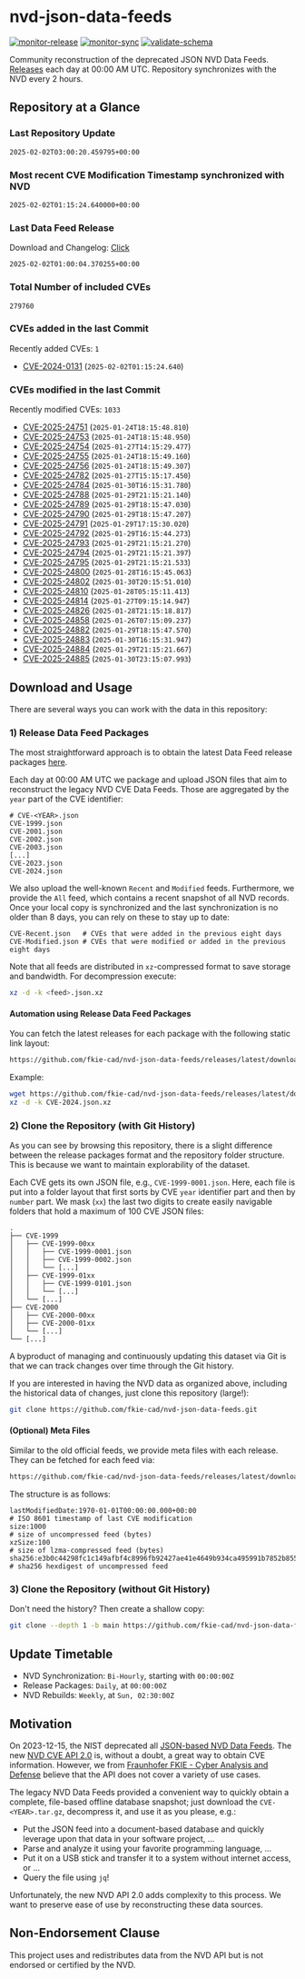 # nvd-json-data-feeds

[![monitor-release](https://github.com/fkie-cad/nvd-json-data-feeds/actions/workflows/monitor_release.yml/badge.svg)](https://github.com/fkie-cad/nvd-json-data-feeds/actions/workflows/monitor_release.yml)
[![monitor-sync](https://github.com/fkie-cad/nvd-json-data-feeds/actions/workflows/monitor_sync.yml/badge.svg)](https://github.com/fkie-cad/nvd-json-data-feeds/actions/workflows/monitor_sync.yml)
[![validate-schema](https://github.com/fkie-cad/nvd-json-data-feeds/actions/workflows/validate_schema.yml/badge.svg)](https://github.com/fkie-cad/nvd-json-data-feeds/actions/workflows/validate_schema.yml)

Community reconstruction of the deprecated JSON NVD Data Feeds.
[Releases](https://github.com/fkie-cad/nvd-json-data-feeds/releases/latest) each day at 00:00 AM UTC.
Repository synchronizes with the NVD every 2 hours.

## Repository at a Glance

### Last Repository Update

```plain
2025-02-02T03:00:20.459795+00:00
```

### Most recent CVE Modification Timestamp synchronized with NVD

```plain
2025-02-02T01:15:24.640000+00:00
```

### Last Data Feed Release

Download and Changelog: [Click](https://github.com/fkie-cad/nvd-json-data-feeds/releases/latest)

```plain
2025-02-02T01:00:04.370255+00:00
```

### Total Number of included CVEs

```plain
279760
```

### CVEs added in the last Commit

Recently added CVEs: `1`

- [CVE-2024-0131](CVE-2024/CVE-2024-01xx/CVE-2024-0131.json) (`2025-02-02T01:15:24.640`)


### CVEs modified in the last Commit

Recently modified CVEs: `1033`

- [CVE-2025-24751](CVE-2025/CVE-2025-247xx/CVE-2025-24751.json) (`2025-01-24T18:15:48.810`)
- [CVE-2025-24753](CVE-2025/CVE-2025-247xx/CVE-2025-24753.json) (`2025-01-24T18:15:48.950`)
- [CVE-2025-24754](CVE-2025/CVE-2025-247xx/CVE-2025-24754.json) (`2025-01-27T14:15:29.477`)
- [CVE-2025-24755](CVE-2025/CVE-2025-247xx/CVE-2025-24755.json) (`2025-01-24T18:15:49.160`)
- [CVE-2025-24756](CVE-2025/CVE-2025-247xx/CVE-2025-24756.json) (`2025-01-24T18:15:49.307`)
- [CVE-2025-24782](CVE-2025/CVE-2025-247xx/CVE-2025-24782.json) (`2025-01-27T15:15:17.450`)
- [CVE-2025-24784](CVE-2025/CVE-2025-247xx/CVE-2025-24784.json) (`2025-01-30T16:15:31.780`)
- [CVE-2025-24788](CVE-2025/CVE-2025-247xx/CVE-2025-24788.json) (`2025-01-29T21:15:21.140`)
- [CVE-2025-24789](CVE-2025/CVE-2025-247xx/CVE-2025-24789.json) (`2025-01-29T18:15:47.030`)
- [CVE-2025-24790](CVE-2025/CVE-2025-247xx/CVE-2025-24790.json) (`2025-01-29T18:15:47.207`)
- [CVE-2025-24791](CVE-2025/CVE-2025-247xx/CVE-2025-24791.json) (`2025-01-29T17:15:30.020`)
- [CVE-2025-24792](CVE-2025/CVE-2025-247xx/CVE-2025-24792.json) (`2025-01-29T16:15:44.273`)
- [CVE-2025-24793](CVE-2025/CVE-2025-247xx/CVE-2025-24793.json) (`2025-01-29T21:15:21.270`)
- [CVE-2025-24794](CVE-2025/CVE-2025-247xx/CVE-2025-24794.json) (`2025-01-29T21:15:21.397`)
- [CVE-2025-24795](CVE-2025/CVE-2025-247xx/CVE-2025-24795.json) (`2025-01-29T21:15:21.533`)
- [CVE-2025-24800](CVE-2025/CVE-2025-248xx/CVE-2025-24800.json) (`2025-01-28T16:15:45.063`)
- [CVE-2025-24802](CVE-2025/CVE-2025-248xx/CVE-2025-24802.json) (`2025-01-30T20:15:51.010`)
- [CVE-2025-24810](CVE-2025/CVE-2025-248xx/CVE-2025-24810.json) (`2025-01-28T05:15:11.413`)
- [CVE-2025-24814](CVE-2025/CVE-2025-248xx/CVE-2025-24814.json) (`2025-01-27T09:15:14.947`)
- [CVE-2025-24826](CVE-2025/CVE-2025-248xx/CVE-2025-24826.json) (`2025-01-28T21:15:18.817`)
- [CVE-2025-24858](CVE-2025/CVE-2025-248xx/CVE-2025-24858.json) (`2025-01-26T07:15:09.237`)
- [CVE-2025-24882](CVE-2025/CVE-2025-248xx/CVE-2025-24882.json) (`2025-01-29T18:15:47.570`)
- [CVE-2025-24883](CVE-2025/CVE-2025-248xx/CVE-2025-24883.json) (`2025-01-30T16:15:31.947`)
- [CVE-2025-24884](CVE-2025/CVE-2025-248xx/CVE-2025-24884.json) (`2025-01-29T21:15:21.667`)
- [CVE-2025-24885](CVE-2025/CVE-2025-248xx/CVE-2025-24885.json) (`2025-01-30T23:15:07.993`)


## Download and Usage

There are several ways you can work with the data in this repository:

### 1) Release Data Feed Packages

The most straightforward approach is to obtain the latest Data Feed release packages [here](https://github.com/fkie-cad/nvd-json-data-feeds/releases/latest).

Each day at 00:00 AM UTC we package and upload JSON files that aim to reconstruct the legacy NVD CVE Data Feeds.
Those are aggregated by the `year` part of the CVE identifier:

```
# CVE-<YEAR>.json
CVE-1999.json
CVE-2001.json
CVE-2002.json
CVE-2003.json
[...]
CVE-2023.json
CVE-2024.json
```

We also upload the well-known `Recent` and `Modified` feeds.
Furthermore, we provide the `All` feed, which contains a recent snapshot of all NVD records.
Once your local copy is synchronized and the last synchronization is no older than 8 days, you can rely on these to stay up to date:

```plain
CVE-Recent.json   # CVEs that were added in the previous eight days
CVE-Modified.json # CVEs that were modified or added in the previous eight days
```

Note that all feeds are distributed in `xz`-compressed format to save storage and bandwidth.
For decompression execute:

```sh
xz -d -k <feed>.json.xz
```

#### Automation using Release Data Feed Packages

You can fetch the latest releases for each package with the following static link layout:

```sh
https://github.com/fkie-cad/nvd-json-data-feeds/releases/latest/download/CVE-<YEAR>.json.xz
```

Example:

```sh
wget https://github.com/fkie-cad/nvd-json-data-feeds/releases/latest/download/CVE-2024.json.xz
xz -d -k CVE-2024.json.xz
```

### 2) Clone the Repository (with Git History)

As you can see by browsing this repository, there is a slight difference between the release packages format and the repository folder structure.
This is because we want to maintain explorability of the dataset.

Each CVE gets its own JSON file, e.g., `CVE-1999-0001.json`.
Here, each file is put into a folder layout that first sorts by CVE `year` identifier part and then by `number` part.
We mask (`xx`) the last two digits to create easily navigable folders that hold a maximum of 100 CVE JSON files:

```plain
.
├── CVE-1999
│   ├── CVE-1999-00xx
│   │   ├── CVE-1999-0001.json
│   │   ├── CVE-1999-0002.json
│   │   └── [...]
│   ├── CVE-1999-01xx
│   │   ├── CVE-1999-0101.json
│   │   └── [...]
│   └── [...]
├── CVE-2000
│   ├── CVE-2000-00xx
│   ├── CVE-2000-01xx
│   └── [...]
└── [...]
```

A byproduct of managing and continuously updating this dataset via Git is that we can track changes over time through the Git history.

If you are interested in having the NVD data as organized above, including the historical data of changes, just clone this repository (large!):

```sh
git clone https://github.com/fkie-cad/nvd-json-data-feeds.git
```

#### (Optional) Meta Files

Similar to the old official feeds, we provide meta files with each release. They can be fetched for each feed via:

```sh
https://github.com/fkie-cad/nvd-json-data-feeds/releases/latest/download/CVE-<YEAR>.meta
```

The structure is as follows:

```plain
lastModifiedDate:1970-01-01T00:00:00.000+00:00                          # ISO 8601 timestamp of last CVE modification
size:1000                                                               # size of uncompressed feed (bytes)
xzSize:100                                                              # size of lzma-compressed feed (bytes)
sha256:e3b0c44298fc1c149afbf4c8996fb92427ae41e4649b934ca495991b7852b855 # sha256 hexdigest of uncompressed feed
```

### 3) Clone the Repository (without Git History)

Don't need the history? Then create a shallow copy:

```sh
git clone --depth 1 -b main https://github.com/fkie-cad/nvd-json-data-feeds.git
```


## Update Timetable

* NVD Synchronization: `Bi-Hourly`, starting with `00:00:00Z`
* Release Packages: `Daily`, at `00:00:00Z`
* NVD Rebuilds: `Weekly`, at `Sun, 02:30:00Z`


## Motivation

On 2023-12-15, the NIST deprecated all [JSON-based NVD Data Feeds](https://nvd.nist.gov/vuln/data-feeds#divRetirementBanner-1).
The new [NVD CVE API 2.0](https://nvd.nist.gov/developers/vulnerabilities) is, without a doubt, a great way to obtain CVE information.
However, we from [Fraunhofer FKIE - Cyber Analysis and Defense](https://www.fkie.fraunhofer.de/en/departments/cad.html) believe that the API does not cover a variety of use cases.

The legacy NVD Data Feeds provided a convenient way to quickly obtain a complete, file-based offline database snapshot; just download the `CVE-<YEAR>.tar.gz`, decompress it, and use it as you please, e.g.:

- Put the JSON feed into a document-based database and quickly leverage upon that data in your software project, ...
- Parse and analyze it using your favorite programming language, ...
- Put it on a USB stick and transfer it to a system without internet access, or ...
- Query the file using `jq`!

Unfortunately, the new NVD API 2.0 adds complexity to this process.
We want to preserve ease of use by reconstructing these data sources.

## Non-Endorsement Clause

This project uses and redistributes data from the NVD API but is not endorsed or certified by the NVD.